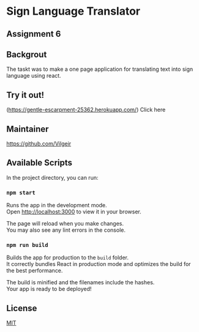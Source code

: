 # Sign Language Translator

## Assignment 6

## Backgrout

The taskt was to make a one page application for translating text into sign language using react.

## Try it out!
(https://gentle-escarpment-25362.herokuapp.com/) Click here

## Maintainer
https://github.com/Vilgeir

## Available Scripts

In the project directory, you can run:

### `npm start`

Runs the app in the development mode.\
Open [http://localhost:3000](http://localhost:3000) to view it in your browser.

The page will reload when you make changes.\
You may also see any lint errors in the console.

### `npm run build`

Builds the app for production to the `build` folder.\
It correctly bundles React in production mode and optimizes the build for the best performance.

The build is minified and the filenames include the hashes.\
Your app is ready to be deployed!

## License
[MIT](https://choosealicense.com/licenses/mit/)
